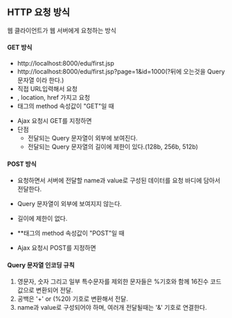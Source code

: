 ## HTTP 요청 방식

웹 클라이언트가 웹 서버에게 요청하는 방식

#### GET 방식 

- http://localhost:8000/edu/first.jsp
- http://localhost:8000/edu/first.jsp?page=1&id=1000(?뒤에 오는것을 Query 문자열 이라 한다.)
- 직접 URL입력해서 요청
- <A>, location, href 가지고 요청
- *<FORM>* 태그의 method 속성값이 "GET"일 때
- Ajax 요청시 GET를 지정하면
- 단점
  - 전달되는 Query 문자열이 외부에 보여진다.
  - 전달되는 Query 문자열의 길이에 제한이 있다.(128b, 256b, 512b)

#### POST 방식

- 요청하면서 서버에 전달할 name과 value로 구성된 데이터를 요청 바디에 담아서 전달한다.

- Query 문자열이 외부에 보여지지 않는다.
- 길이에 제한이 없다.
- *<FORM>*태그의 method 속성값이 "POST"일 때
- Ajax 요청시 POST를 지정하면



#### Query 문자열 인코딩 규칙

1. 영문자, 숫자 그리고 일부 특수문자를 제외한 문자들은 %기호와 함께 16진수 코드값으로          변환되어 전달.
2. 공백은 '+' or (%20) 기호로 변환해서 전달.
3. name과 value로 구성되어야 하며, 여러개 전달될때는 '&' 기호로 연결한다.



